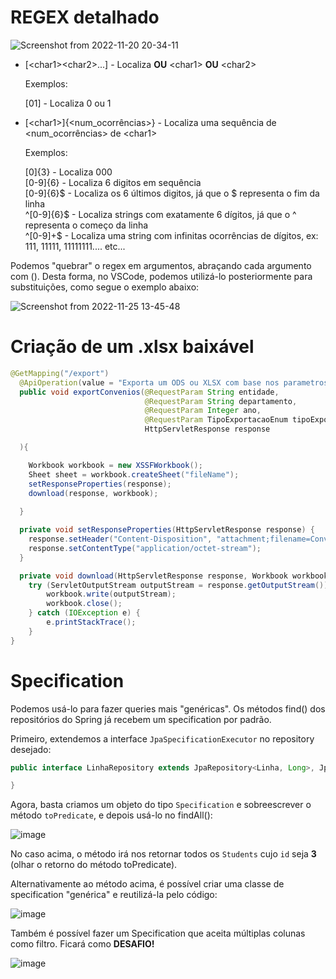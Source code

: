 # REGEX detalhado

![Screenshot from 2022-11-20 20-34-11](https://user-images.githubusercontent.com/80921933/202932602-c3c0ad88-7fed-44de-9577-455c0abc59b2.png)

- [\<char1>\<char2>...] - Localiza **OU** \<char1> **OU** \<char2>

  Exemplos:
  
  [01] - Localiza 0 ou 1
  
- [\<char1>]{\<num_ocorrências>} - Localiza uma sequência de <num_ocorrências> de \<char1>

  Exemplos:
  
  [0]{3} - Localiza 000 <br>
  [0-9]{6} - Localiza 6 digitos em sequência <br>
  [0-9]{6}$ - Localiza os 6 últimos digitos, já que o $ representa o fim da linha <br>
  \^[0-9]{6}$ - Localiza strings com exatamente 6 dígitos, já que o ^ representa o começo da linha <br>
  \^[0-9]+$ - Localiza uma string com infinitas ocorrências de dígitos, ex: 111, 11111, 11111111.... etc... <br>
  
Podemos "quebrar" o regex em argumentos, abraçando cada argumento com (<argumento>). Desta forma, no VSCode, podemos utilizá-lo posteriormente para substituições, como segue o exemplo abaixo:

![Screenshot from 2022-11-25 13-45-48](https://user-images.githubusercontent.com/80921933/204028148-d9cbbb78-38da-4b8f-a606-6c0c5c258e94.png)


# Criação de um .xlsx baixável

```java
@GetMapping("/export")
  @ApiOperation(value = "Exporta um ODS ou XLSX com base nos parametros informados")
  public void exportConvenios(@RequestParam String entidade,
                              @RequestParam String departamento,
                              @RequestParam Integer ano,
                              @RequestParam TipoExportacaoEnum tipoExportacaoEnum,
                              HttpServletResponse response

  ){

    Workbook workbook = new XSSFWorkbook();
    Sheet sheet = workbook.createSheet("fileName");
    setResponseProperties(response);
    download(response, workbook);
    
  }

  private void setResponseProperties(HttpServletResponse response) {
    response.setHeader("Content-Disposition", "attachment;filename=Convenios.xlsx;Accept: */*");
    response.setContentType("application/octet-stream");
  }

  private void download(HttpServletResponse response, Workbook workbook){
    try (ServletOutputStream outputStream = response.getOutputStream()) {
        workbook.write(outputStream);
        workbook.close();
    } catch (IOException e) {
        e.printStackTrace();
    }
}
```
  
# Specification
  
  Podemos usá-lo para fazer queries mais "genéricas". Os métodos find() dos repositórios do Spring já recebem um specification por padrão.

  Primeiro, extendemos a interface `JpaSpecificationExecutor` no repository desejado:

  ```java
  public interface LinhaRepository extends JpaRepository<Linha, Long>, JpaSpecificationExecutor<Linha> {
  
}
  ```
  
  Agora, basta criamos um objeto do tipo `Specification` e sobreescrever o método `toPredicate`, e depois usá-lo no findAll():
  
  ![image](https://github.com/azl6/java-core-studies/assets/80921933/453eb945-65ad-41f1-a4f7-3c85f805c84f)
  
  No caso acima, o método irá nos retornar todos os `Students` cujo `id` seja **3** (olhar o retorno do método toPredicate).
  
  Alternativamente ao método acima, é possível criar uma classe de specification "genérica" e reutilizá-la pelo código:
  
  ![image](https://github.com/azl6/java-core-studies/assets/80921933/1a708a09-b072-4bd8-ae41-543ad8263d3f)
  
  Também é possível fazer um Specification que aceita múltiplas colunas como filtro. Ficará como **DESAFIO!**
  
  ![image](https://github.com/azl6/java-core-studies/assets/80921933/afd83c8d-ca7e-4058-9337-d467e34da9cb)

